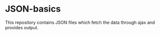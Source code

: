 # JSON-basics
This repository contains JSON files which fetch the data through ajax and provides output.
